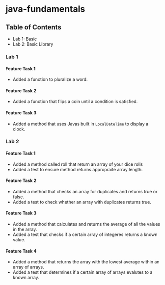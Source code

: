 # java-fundamentals



## Table of Contents

- [Lab 1: Basic](/basics/Main.java)
- Lab 2: Basic Library





### Lab 1

#### Feature Task 1

- Added a function to pluralize a word.

#### Feature Task 2

- Added a function that flips a coin until a condition is satisfied.

#### Feature Task 3

- Added a method that uses Javas built in `LocalDateTime` to display a clock. 



### Lab 2

#### Feature Task 1

- Added a method called roll that return an array of your dice rolls
- Added a test to ensure method returns appropraite array length.

#### Feature Task 2

- Added a method that checks an array for duplicates and returns true or false.
- Added a test to check whether an array with duplicates returns true.

#### Feature Task 3

- Added a method that calculates and returns the average of all the values in the array.
- Added a test that checks if a certain array of integeres returns a known value.

#### Feature Task 4

- Added a method that returns the array with the lowest average within an array of arrays.
- Added a test that determines if a certain array of arrays evalutes to a known array.
